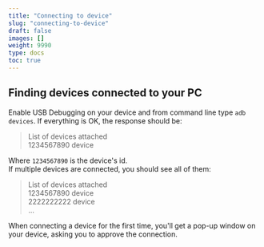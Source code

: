 ```yaml
---
title: "Connecting to device"
slug: "connecting-to-device"
draft: false
images: []
weight: 9990
type: docs
toc: true
---
```


## Finding devices connected to your PC
Enable USB Debugging on your device and from command line type `adb devices`. If everything is OK, the response should be:  

>List of devices attached  
1234567890        device  

Where `1234567890` is the device's id.  
If multiple devices are connected, you should see all of them:  

>List of devices attached  
1234567890       device  
2222222222       device  
...

When connecting a device for the first time, you'll get a pop-up window on your device, asking you to approve the connection.


